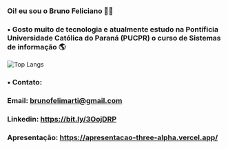 ### Oi! eu sou o Bruno Feliciano 👨‍💻






### • Gosto muito de tecnologia e atualmente estudo na Pontíficia Universidade Católica do Paraná (PUCPR) o curso de Sistemas de informação 🌎 
![Top Langs](https://github-readme-stats.vercel.app/api/top-langs/?username=brunofell&hide_progress=true)

### • Contato: 
### Email: brunofelimarti@gmail.com
### Linkedin: https://bit.ly/3OojDRP
### Apresentação: https://apresentacao-three-alpha.vercel.app/

#
